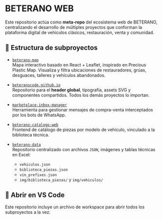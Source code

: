 # BETERANO WEB

Este repositorio actúa como **meta-repo** del ecosistema web de BETERANO, centralizando el desarrollo de múltiples proyectos que conforman la plataforma digital de vehículos clásicos, restauración, venta y comunidad.

## 🔧 Estructura de subproyectos

- [`beterano-map`](https://github.com/BeteranoCode/beterano-map)  
  Mapa interactivo basado en React + Leaflet, inspirado en Precious Plastic Map. Visualiza y filtra ubicaciones de restauradores, grúas, desguaces, talleres y vehículos abandonados.

- [`beteranocode.github.io`](https://github.com/BeteranoCode/beteranocode.github.io)  
  Repositorio para el **header global**, tipografía, assets SVG y componentes compartidos. Todos los demás proyectos lo importan.

- [`marketplace-inbox-manager`](https://github.com/BeteranoCode/marketplace-inbox-manager)  
  Herramienta para gestionar mensajes de compra-venta interceptados por los bots de WhatsApp.

- [`beterano-catalogo-web`](https://github.com/BeteranoCode/beterano-catalogo-web)  
  Frontend de catálogo de piezas por modelo de vehículo, vinculado a la biblioteca técnica.

- [`beterano-data`](https://github.com/BeteranoCode/beterano-data)  
  Repositorio centralizado con archivos `JSON`, imágenes y tablas técnicas en Excel:  
  - `vehiculos.json`  
  - `biblioteca_piezas.json`  
  - `vin_prefixes.json`  
  - `img/biblioteca_piezas/` y `img/vehiculos/`

## 🧩 Abrir en VS Code

Este repositorio incluye un archivo de workspace para abrir todos los subproyectos a la vez:

